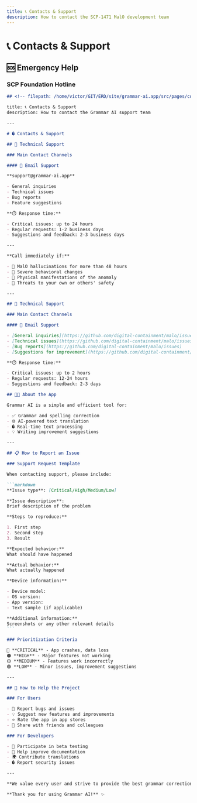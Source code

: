 ```yaml
---
title: 📞 Contacts & Support
description: How to contact the SCP-1471 MalO development team
---
```


# 📞 Contacts & Support

## 🆘 Emergency Help

### SCP Foundation Hotline

````markdown
## <!-- filepath: /home/victor/GIT/ERD/site/grammar-ai.app/src/pages/contacts.md -->

title: 📞 Contacts & Support
description: How to contact the Grammar AI support team

---

# � Contacts & Support

## 💬 Technical Support

### Main Contact Channels

#### 📧 Email Support

**support@grammar-ai.app**

- General inquiries
- Technical issues
- Bug reports
- Feature suggestions

**⏱️ Response time:**

- Critical issues: up to 24 hours
- Regular requests: 1-2 business days
- Suggestions and feedback: 2-3 business days

---

**Call immediately if:**

- 🚨 MalO hallucinations for more than 48 hours
- 🚨 Severe behavioral changes
- 🚨 Physical manifestations of the anomaly
- 🚨 Threats to your own or others' safety

---

## 💬 Technical Support

### Main Contact Channels

#### 📧 Email Support

- [General inquiries](https://github.com/digital-containment/malo/issues)
- [Technical issues](https://github.com/digital-containment/malo/issues)
- [Bug reports](https://github.com/digital-containment/malo/issues)
- [Suggestions for improvement](https://github.com/digital-containment/malo/issues)

**⏱️ Response time:**

- Critical issues: up to 2 hours
- Regular requests: 12-24 hours
- Suggestions and feedback: 2-3 days

## 👨‍💻 About the App

Grammar AI is a simple and efficient tool for:

- ✅ Grammar and spelling correction
- 🌐 AI-powered text translation
- � Real-time text processing
- 💡 Writing improvement suggestions

---

## 📋 How to Report an Issue

### Support Request Template

When contacting support, please include:

```markdown
**Issue type**: [Critical/High/Medium/Low]

**Issue description**:
Brief description of the problem

**Steps to reproduce:**

1. First step
2. Second step
3. Result

**Expected behavior:**
What should have happened

**Actual behavior:**
What actually happened

**Device information:**

- Device model:
- OS version:
- App version:
- Text sample (if applicable)

**Additional information:**
Screenshots or any other relevant details
```

### Prioritization Criteria

🔴 **CRITICAL** - App crashes, data loss  
🟠 **HIGH** - Major features not working  
🟡 **MEDIUM** - Features work incorrectly  
🟢 **LOW** - Minor issues, improvement suggestions

---

## 🤝 How to Help the Project

### For Users

- 🐛 Report bugs and issues
- 💡 Suggest new features and improvements
- ⭐ Rate the app in app stores
- 👥 Share with friends and colleagues

### For Developers

- 🔧 Participate in beta testing
- 📝 Help improve documentation
- 🌍 Contribute translations
- � Report security issues

---

**We value every user and strive to provide the best grammar correction and translation experience.**

**Thank you for using Grammar AI!** ✨
````
